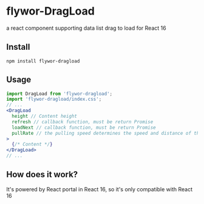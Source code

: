 # flywor-DragLoad

a react component supporting data list drag to load for React 16

## Install

```shell
npm install flywor-dragload
```

## Usage

```jsx
import DragLoad from 'flywor-dragload';
import 'flywor-dragload/index.css';
// ...
<DragLoad
  height // Content height
  refresh // callback function, must be return Promise
  loadNext // callback function, must be return Promise
  pullRate // the pulling speed determines the speed and distance of the upper and lower pulls. default value is 0.3
>
  {/* Content */}
</DragLoad>
// ...
```

## How does it work?

It's powered by React portal in React 16, so it's only compatible with React 16
